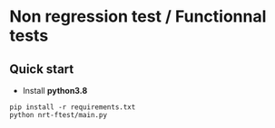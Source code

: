 # Non regression test / Functionnal tests
## Quick start

- Install **python3.8**
```
pip install -r requirements.txt
python nrt-ftest/main.py
```